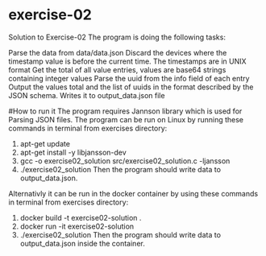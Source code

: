 # exercise-02
Solution to Exercise-02
The program is doing the following tasks:

Parse the data from data/data.json
Discard the devices where the timestamp value is before the current time. The timestamps are in UNIX format
Get the total of all value entries, values are base64 strings containing integer values
Parse the uuid from the info field of each entry
Output the values total and the list of uuids in the format described by the JSON schema. Writes it to output_data.json file

#How to run it
The program requires Jannson library which is used for Parsing JSON files.
The program can be run on Linux by running these commands in terminal from exercises directory:
1. apt-get update
2. apt-get install -y libjansson-dev
3. gcc -o exercise02_solution src/exercise02_solution.c -ljansson
4. ./exercise02_solution
Then the program should write data to output_data.json.


Alternativly it can be run in the docker container by using these commands in terminal from exercises directory:
1. docker build -t exercise02-solution .
2. docker run -it exercise02-solution
3. ./exercise02_solution
Then the program should write data to output_data.json inside the container.
